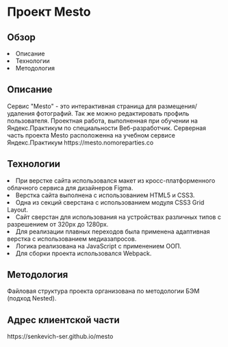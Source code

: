<h1>Проект Mesto</h1>

<h2>Обзор</h2>
<p>
  <li>Описание</li>
  <li>Технологии</li>
  <li>Методология</li>
  
</p>
  
<h2>Описание</h2>
<p>
Сервис "Mesto" - это интерактивная страница для размещения/удаления фотографий.
Так же можно редактировать профиль пользователя.
Проектная работа, выполненная при обучении на Яндекс.Практикум по специальности Веб-разработчик.
Серверная часть проекта Mesto расположенна на учебном сервисе Яндекс.Практикум https://mesto.nomoreparties.co
 </p>
 <h2>Технологии</h2>
 <li>При верстке сайта использовался макет из кросс-платформенного 
облачного сервиса для дизайнеров Figma.</li>
 <li>Верстка сайта выполнена с использованием HTML5 и CSS3.</li>
 <li>Одна из секций сверстана с использованием модуля CSS3 Grid Layout.</li>
 <li>Сайт  сверстан для использования на устройствах различных типов
с разрешением от 320px до 1280px.</li>
 <li>Для реализации плавных переходов 
была применена адаптивная верстка с использованием медиазапросов.</li>
<li>Логика реализована на JavaScript с применением ООП.</li>
<li>Для сборки проекта использовался Webpack.</li>

<h2>Методология</h2>
Файловая структура проекта организована по методологии БЭМ (подход Nested).
<h2>Адрес клиентской части</h2>
https://senkevich-ser.github.io/mesto
